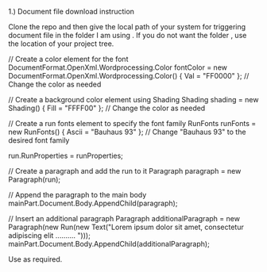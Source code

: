 1.) Document file download instruction

Clone the repo and then give the local path of your system for triggering document file in the folder I am using . If you do not want the folder , use the location of your project tree.

// Create a color element for the font
DocumentFormat.OpenXml.Wordprocessing.Color fontColor = new DocumentFormat.OpenXml.Wordprocessing.Color() { Val = "FF0000" }; // Change the color as needed

// Create a background color element using Shading
Shading shading = new Shading() { Fill = "FFFF00" }; // Change the color as needed

// Create a run fonts element to specify the font family
RunFonts runFonts = new RunFonts() { Ascii = "Bauhaus 93" }; // Change "Bauhaus 93" to the desired font family

run.RunProperties = runProperties;

// Create a paragraph and add the run to it
Paragraph paragraph = new Paragraph(run);

// Append the paragraph to the main body
mainPart.Document.Body.AppendChild(paragraph);

// Insert an additional paragraph
Paragraph additionalParagraph = new Paragraph(new Run(new Text("Lorem ipsum dolor sit amet, consectetur adipiscing elit .......... ")));
mainPart.Document.Body.AppendChild(additionalParagraph);


Use as required.
